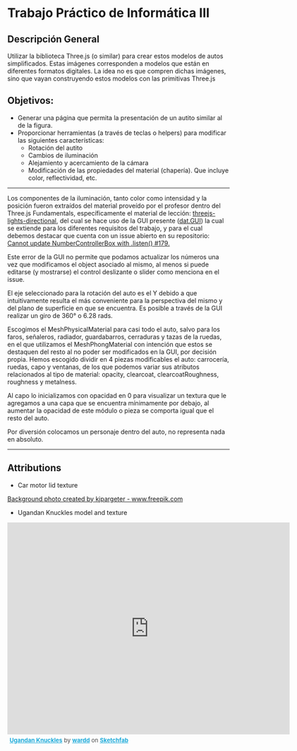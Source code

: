 # Trabajo Práctico de Informática III
## Descripción General

Utilizar la biblioteca Three.js (o similar) para crear estos modelos de autos simplificados. Estas imágenes corresponden a modelos que están en diferentes formatos digitales. La idea no es que compren dichas imágenes, sino que vayan construyendo estos modelos con las primitivas Three.js

## Objetivos:

* Generar una página que permita la presentación de un autito similar al de la figura.
* Proporcionar herramientas (a través de teclas o helpers) para modificar las siguientes características:
	* Rotación del autito
	* Cambios de iluminación
	* Alejamiento y acercamiento de la cámara
	* Modificación de las propiedades del material (chapería). Que incluye color, reflectividad, etc.

---
Los componentes de la iluminación, tanto color como intensidad y la posición fueron extraídos del material proveído por el profesor dentro del Three.js Fundamentals, específicamente el material de lección: [threejs-lights-directional](https://threejsfundamentals.org/threejs/lessons/threejs-lights.html), del cual se hace uso de la GUI presente ([dat.GUI](https://github.com/dataarts/dat.gui)) la cual se extiende para los diferentes requisitos del trabajo, y para el cual debemos destacar que cuenta con un issue abierto en su repositorio: [Cannot update NumberControllerBox with .listen() #179.](https://github.com/dataarts/dat.gui/issues/179)

Este error de la GUI no permite que podamos actualizar los números una vez que modificamos el object asociado al mismo, al menos si puede editarse (y mostrarse) el control deslizante o slider como menciona en el issue.

El eje seleccionado para la rotación del auto es el Y debido a que intuitivamente resulta el más conveniente para la perspectiva del mismo y del plano de superficie en que se encuentra. Es posible a través de la GUI realizar un giro de 360° o 6.28 rads.

Escogimos el MeshPhysicalMaterial para casi todo el auto, salvo para los faros, señaleros, radiador, guardabarros, cerraduras y tazas de la ruedas, en el que utilizamos el MeshPhongMaterial con intención que estos se destaquen del resto al no poder ser modificados en la GUI, por decisión propia. Hemos escogido dividir en 4 piezas modificables el auto: carrocería, ruedas, capo y ventanas, de los que podemos variar sus atributos relacionados al tipo de material: opacity, clearcoat, clearcoatRoughness, roughness y metalness. 

Al capo lo inicializamos con opacidad en 0 para visualizar un textura que le agregamos a una capa que se encuentra mínimamente por debajo, al aumentar la opacidad de este módulo o pieza se comporta igual que el resto del auto.

Por diversión colocamos un personaje dentro del auto, no representa nada en absoluto.

---
## Attributions
* Car motor lid texture

<a href="https://www.freepik.com/photos/background">Background photo created by kjpargeter - www.freepik.com</a>

* Ugandan Knuckles model and texture
<div class="sketchfab-embed-wrapper">
<iframe title="A 3D model" width="640" height="480" src="https://sketchfab.com/models/d6d71193eaf7498e81d84ec10eb2b576/embed?autostart=0&amp;ui_controls=1&amp;ui_infos=1&amp;ui_inspector=1&amp;ui_stop=1&amp;ui_watermark=1&amp;ui_watermark_link=1" frameborder="0" allow="autoplay; fullscreen; vr" mozallowfullscreen="true" webkitallowfullscreen="true"></iframe>
<p style="font-size: 13px; font-weight: normal; margin: 5px; color: #4A4A4A;">
<a href="https://sketchfab.com/3d-models/ugandan-knuckles-d6d71193eaf7498e81d84ec10eb2b576?utm_medium=embed&utm_source=website&utm_campaign=share-popup" target="_blank" style="font-weight: bold; color: #1CAAD9;">Ugandan Knuckles</a>
by <a href="https://sketchfab.com/wardd?utm_medium=embed&utm_source=website&utm_campaign=share-popup" target="_blank" style="font-weight: bold; color: #1CAAD9;">wardd</a>
on <a href="https://sketchfab.com?utm_medium=embed&utm_source=website&utm_campaign=share-popup" target="_blank" style="font-weight: bold; color: #1CAAD9;">Sketchfab</a>
</p>
</div>

